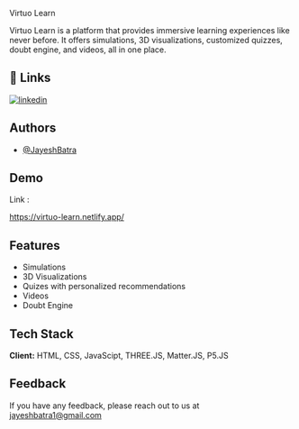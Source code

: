 
Virtuo Learn


Virtuo Learn is a platform that provides immersive learning experiences like never before. It offers simulations, 3D visualizations, customized quizzes, doubt engine, and videos, all in one place.


## 🔗 Links
[![linkedin](https://img.shields.io/badge/linkedin-0A66C2?style=for-the-badge&logo=linkedin&logoColor=white)](https://www.linkedin.com/in/jayesh-batra-in/)



## Authors

- [@JayeshBatra](https://github.com/JAYESHBATRA)


## Demo

Link :

https://virtuo-learn.netlify.app/
## Features

- Simulations
- 3D Visualizations
- Quizes with personalized recommendations 
- Videos
- Doubt Engine


## Tech Stack

**Client:** HTML, CSS, JavaScipt, THREE.JS, Matter.JS, P5.JS




## Feedback

If you have any feedback, please reach out to us at jayeshbatra1@gmail.com


